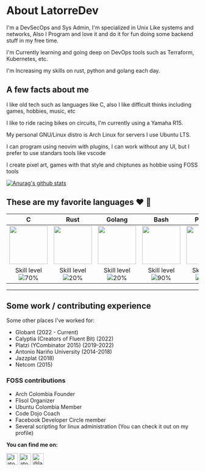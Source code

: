 # About LatorreDev 

I'm a DevSecOps and Sys Admin, I'm specialized in Unix Like systems and networks, Also I Program and love it and do it for fun doing some backend stuff in my free time.

I'm Currently learning and going deep on DevOps tools such as Terraform, Kubernetes, etc.

I'm Increasing my skills on rust, python and golang each day.

## A few facts about me

I like old tech such as languages like C, also I like difficult thinks including games, hobbies, music, etc

I like to ride racing bikes on circuits, I'm currently using a Yamaha R15.

My personal GNU/Linux distro is Arch Linux for servers I use Ubuntu LTS.

I can program using neovim with plugins, I can work without any UI, but I prefer to use standars tools like vscode

I create pixel art, games with that style and chiptunes as hobbie using FOSS tools

[![Anurag's github stats](https://github-readme-stats.vercel.app/api?username=LatorreDev)](https://github.com/anuraghazra/github-readme-stats)

## These are my favorite languages :heart: :rocket:

|                                                                                   C                                                                                    |                                                                                       Rust                                                                                       |                                           Golang                                            |                                                                    Bash                                                                    |                                                Python                                                |
| :--------------------------------------------------------------------------------------------------------------------------------------------------------------------: | :------------------------------------------------------------------------------------------------------------------------------------------------------------------------------: | :-----------------------------------------------------------------------------------------: | :----------------------------------------------------------------------------------------------------------------------------------------: | :--------------------------------------------------------------------------------------------------: |
| <img src="https://upload.wikimedia.org/wikipedia/commons/thumb/3/35/The_C_Programming_Language_logo.svg/1200px-The_C_Programming_Language_logo.svg.png" width="100px"> | <img src="https://upload.wikimedia.org/wikipedia/commons/thumb/d/d5/Rust_programming_language_black_logo.svg/1200px-Rust_programming_language_black_logo.svg.png" width="100px"> | <img src="https://upload.wikimedia.org/wikipedia/commons/thumb/0/05/Go_Logo_Blue.svg/2560px-Go_Logo_Blue.svg.png" width="100px"> | <img src="https://upload.wikimedia.org/wikipedia/commons/thumb/4/4b/Bash_Logo_Colored.svg/1200px-Bash_Logo_Colored.svg.png" width="100px"> | <img src="https://upload.wikimedia.org/wikipedia/commons/c/c3/Python-logo-notext.svg" width="100px"> |
|                                                            Skill level ![70%](https://geps.dev/progress/70)                                                             |                                                                 Skill level ![20%](https://geps.dev/progress/20)                                                                  |                       Skill level ![20%](https://geps.dev/progress/20)                       |                                              Skill level ![90%](https://geps.dev/progress/90)                                               |                           Skill level ![75%](https://geps.dev/progress/75)                            |  | The tech world angular stone | Friendly C | A gopher!!! | Super powers for sysadmins | Brain Friendly and fast development |

---

## Some work / contributing experience

Some other places I've worked for:
* Globant (2022 - Current)
* Calyptia (Creators of Fluent Bit) (2022)
* Platzi (YCombinator 2015) (2019-2022)
* Antonio Nariño University (2014-2018)
* Jazzplat (2018)
* Netcom (2015)

### FOSS contributions
* Arch Colombia Founder
* Flisol Organizer
* Ubuntu Colombia Member
* Code Dojo Coach
* Facebook Developer Circle member
* Several scripting for linux administration (You can check it out on my profile)

**You can find me on:**

<p align="left">
<a href="https://twitter.com/latorredev90" target="blank"><img align="center" src="https://cdn.jsdelivr.net/npm/simple-icons@3.0.1/icons/twitter.svg" alt="latorredev" height="30" width="30" /></a>
<a href="https://www.linkedin.com/in/latorredev/" target="blank"><img align="center" src="https://cdn.jsdelivr.net/npm/simple-icons@3.0.1/icons/linkedin.svg" alt="latorredev" height="30" width="30" /></a>
<a href="https://www.youtube.com/@latorredev" target="blank"><img align="center" src="https://cdn.jsdelivr.net/npm/simple-icons@3.0.1/icons/youtube.svg" alt="@latorredev" height="30" width="30" /></a>
</p>

